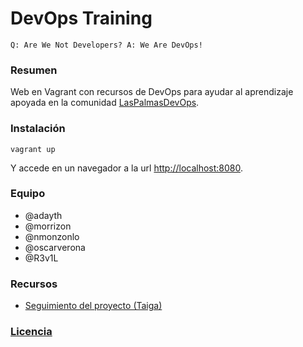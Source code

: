 # DevOps Training

```
Q: Are We Not Developers? A: We Are DevOps!
```
### Resumen

Web en Vagrant con recursos de DevOps para ayudar al aprendizaje apoyada en la comunidad [LasPalmasDevOps](http://www.meetup.com/es/Las-Palmas-DevOps/).

### Instalación
```
vagrant up
```
Y accede en un navegador a la url [http://localhost:8080](http://localhost:8080).

### Equipo
* @adayth
* @morrizon
* @nmonzonlo
* @oscarverona
* @R3v1L

### Recursos

* [Seguimiento del proyecto (Taiga)](https://tree.taiga.io/project/adayth-dev-ops-training/)

### [Licencia](https://github.com/LasPalmasDevOps/devopstraining/blob/master/LICENSE.txt)
